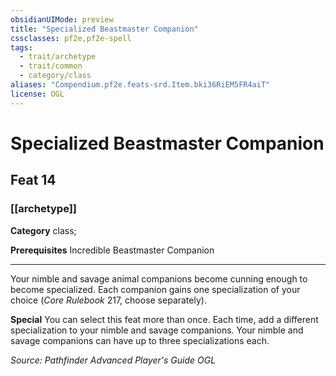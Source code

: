 ```yaml
---
obsidianUIMode: preview
title: "Specialized Beastmaster Companion"
cssclasses: pf2e,pf2e-spell
tags:
  - trait/archetype
  - trait/common
  - category/class
aliases: "Compendium.pf2e.feats-srd.Item.bki36RiEM5FR4aiT"
license: OGL
---
```

# Specialized Beastmaster Companion
## Feat 14
### [[archetype]]

**Category** class; 



**Prerequisites** Incredible Beastmaster Companion
* * *
Your nimble and savage animal companions become cunning enough to become specialized. Each companion gains one specialization of your choice (_Core Rulebook_ 217, choose separately).

**Special** You can select this feat more than once. Each time, add a different specialization to your nimble and savage companions. Your nimble and savage companions can have up to three specializations each.

*Source: Pathfinder Advanced Player's Guide*
*OGL*